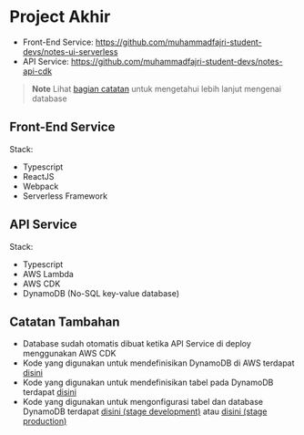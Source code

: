 # Project Akhir

- Front-End Service: https://github.com/muhammadfajri-student-devs/notes-ui-serverless
- API Service: https://github.com/muhammadfajri-student-devs/notes-api-cdk

> **Note**
> Lihat [bagian catatan](#catatan-tambahan) untuk mengetahui lebih lanjut
> mengenai database

## Front-End Service

Stack:
- Typescript
- ReactJS
- Webpack
- Serverless Framework


## API Service

Stack:
- Typescript
- AWS Lambda
- AWS CDK
- DynamoDB (No-SQL key-value database)


## Catatan Tambahan
- Database sudah otomatis dibuat ketika API Service di deploy menggunakan AWS
  CDK
- Kode yang digunakan untuk mendefinisikan DynamoDB di AWS terdapat
  [disini](https://github.com/muhammadfajri-student-devs/notes-api-cdk/blob/main/lib/constructs/dynamodb-construct.ts)
- Kode yang digunakan untuk mendefinisikan tabel pada DynamoDB terdapat
  [disini](https://github.com/muhammadfajri-student-devs/notes-api-cdk/blob/main/lib/notes-api-cdk-stack.ts#L60)
- Kode yang digunakan untuk mengonfigurasi tabel dan database DynamoDB terdapat
  [disini (stage development)](https://github.com/muhammadfajri-student-devs/notes-api-cdk/blob/main/config/dev-stage-props.ts#L21) atau [disini (stage production)](https://github.com/muhammadfajri-student-devs/notes-api-cdk/blob/main/config/prod-stage-props.ts#L21)

